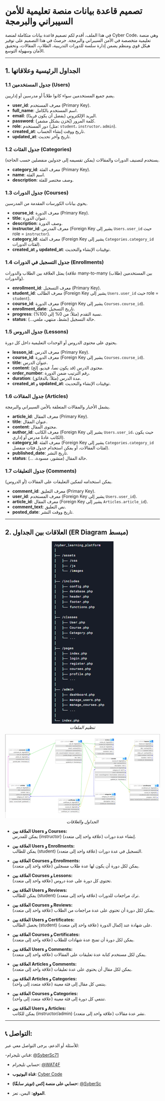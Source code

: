 
# تصميم قاعدة بيانات منصة تعليمية للأمن السيبراني والبرمجة
في هذا الملف، أقدم لكم تصميم قاعدة بيانات متكاملة لمنصة Cyber Code، وهي منصة تعليمية متخصصة في الأمن السيبراني والبرمجة. حرصتُ في هذا التصميم على توفير هيكل قوي ومنظم يضمن إدارة سلسة للدورات التدريبية، الطلاب، المقالات، وتحقيق الأمان وسهولة التوسع.

---

## 1. الجداول الرئيسية وعلاقاتها

### 1.1 جدول المستخدمين (Users)
يضم جميع المستخدمين سواء كانوا طلاباً أو مدرسين أو إداريين.
- **user_id**: معرف المستخدم (Primary Key).
- **full_name**: اسم المستخدم بالكامل.
- **email**: البريد الإلكتروني (يفضل أن يكون فريدًا).
- **password**: كلمة المرور (يُخزن بشكل مشفر).
- **role**: دور المستخدم (مثل: `student`، `instructor`، `admin`).
- **created_at**: تاريخ ووقت إنشاء الحساب.
- **updated_at**: تاريخ وآخر تحديث.

### 1.2 جدول الفئات (Categories)
يستخدم لتصنيف الدورات والمقالات (يمكن تقسيمه إلى جدولين منفصلين حسب الحاجة).
- **category_id**: معرف الفئة (Primary Key).
- **name**: اسم الفئة.
- **description**: وصف مختصر للفئة.

### 1.3 جدول الدورات (Courses)
يحوي بيانات الكورسات المقدمة من المدرسين.
- **course_id**: معرف الدورة (Primary Key).
- **title**: عنوان الدورة.
- **description**: وصف الدورة.
- **instructor_id**: معرف المدرس (Foreign Key يشير إلى `Users.user_id` حيث role = `instructor`).
- **category_id**: معرف الفئة (Foreign Key يشير إلى `Categories.category_id` لفئات الدورات).
- **created_at** و **updated_at**: توقيتات الإنشاء والتحديث.

### 1.4 جدول التسجيل في الدورات (Enrollments)
يمثل العلاقة بين الطلاب والدورات (علاقة many-to-many بين المستخدمين (طلاب) والدورات).
- **enrollment_id**: معرف التسجيل (Primary Key).
- **student_id**: معرف الطالب (Foreign Key يشير إلى `Users.user_id` حيث role = `student`).
- **course_id**: معرف الدورة (Foreign Key يشير إلى `Courses.course_id`).
- **enrollment_date**: تاريخ التسجيل.
- **progress**: نسبة التقدم (مثلاً: من 0% إلى 100%).
- **status**: حالة التسجيل (نشط، منتهي، ملغي...).

### 1.5 جدول الدروس (Lessons)
يحتوي على محتوى الدروس أو الوحدات التعليمية داخل كل دورة.
- **lesson_id**: معرف الدرس (Primary Key).
- **course_id**: معرف الدورة (Foreign Key يشير إلى `Courses.course_id`).
- **title**: عنوان الدرس.
- **content**: محتوى الدرس (قد يكون نصاً، فيديو، إلخ).
- **order_number**: رقم الترتيب ضمن الدورة.
- **duration**: مدة الدرس (مثلاً: بالدقائق).
- **created_at** و **updated_at**: توقيتات الإنشاء والتحديث.

### 1.6 جدول المقالات (Articles)
يشمل الأخبار والمقالات المتعلقة بالأمن السيبراني والبرمجة.
- **article_id**: معرف المقال (Primary Key).
- **title**: عنوان المقال.
- **content**: محتوى المقال.
- **author_id**: معرف الكاتب (Foreign Key يشير إلى `Users.user_id`، حيث يكون الكاتب عادةً مدرس أو إداري).
- **category_id**: معرف الفئة (Foreign Key يشير إلى `Categories.category_id` لفئات المقالات، أو يمكن استخدام جدول فئات منفصل).
- **published_date**: تاريخ النشر.
- **status**: حالة المقال (منشور، مسودة، ...).

### 1.7 جدول التعليقات (Comments) 
يمكن استخدامه لتمكين التعليقات على المقالات (أو الدروس).
- **comment_id**: معرف التعليق (Primary Key).
- **user_id**: معرف المستخدم (Foreign Key يشير إلى `Users.user_id`).
- **article_id**: معرف المقال (Foreign Key يشير إلى `Articles.article_id`).
- **comment_text**: نص التعليق.
- **posted_date**: تاريخ ووقت النشر.

---

## 2. العلاقات بين الجداول (ER Diagram مبسط)

<p align="center">
  <img src="screenshots/p.png" alt="شاشة تنظيم الملفات">
  <br>
  <em>تنظيم الملفات</em>
</p>

<p align="center">
  <img src="screenshots/d.png" alt="شاشة الجداول والعلاقات">
  <br>
  <em>الجداول والعلاقات</em>
</p>

- **العلاقة بين Users و Courses:**  
  يمكن للمدرس (instructor) إنشاء عدة دورات (علاقة واحد إلى متعدد).

- **العلاقة بين Users و Enrollments:**  
  يمكن للطالب (student) التسجيل في عدة دورات (علاقة واحد إلى متعدد).

- **العلاقة بين Courses و Enrollments:**  
  يمكن لكل دورة أن يكون لها عدة طلاب مسجلين (علاقة واحد إلى متعدد).

- **العلاقة بين Courses و Lessons:**  
  تحتوي كل دورة على عدة دروس (علاقة واحد إلى متعدد).

- **العلاقة بين Users و Reviews:**  
  يمكن للطالب (student) ترك مراجعات للدورات (علاقة واحد إلى متعدد).

- **العلاقة بين Courses و Reviews:**  
  يمكن لكل دورة أن تحتوي على عدة مراجعات من الطلاب (علاقة واحد إلى متعدد).

- **العلاقة بين Users و Certificates:**  
  يحصل الطالب (student) على شهادة عند إكمال الدورة (علاقة واحد إلى متعدد).

- **العلاقة بين Courses و Certificates:**  
  يمكن لكل دورة أن تمنح عدة شهادات للطلاب (علاقة واحد إلى متعدد).

- **العلاقة بين Users و Comments:**  
  يمكن لكل مستخدم كتابة عدة تعليقات على المقالات (علاقة واحد إلى متعدد).

- **العلاقة بين Articles و Comments:**  
  يمكن لكل مقال أن يحتوي على عدة تعليقات (علاقة واحد إلى متعدد).

- **العلاقة بين Articles و Categories:**  
  ينتمي كل مقال إلى فئة معينة (علاقة متعدد إلى واحد).

- **العلاقة بين Courses و Categories:**  
  تنتمي كل دورة إلى فئة معينة (علاقة متعدد إلى واحد).

- **العلاقة بين Users و Articles:**  
  يمكن للكاتب (instructor/admin) نشر عدة مقالات (علاقة واحد إلى متعدد).



---

## 📞 التواصل:
للأسئلة أو الدعم، يرجى التواصل معي عبر:

-قناتي تليجرام: [@SyberSc71](https://t.me/SyberSc71)
- حسابي تليجرام: [@WAT4F](https://t.me/WAT4F)
- **قناة اليوتيوب:** [Cyber Code](https://www.youtube.com/@cyber_code1)
- **حسابي على منصة إكس (تويتر سابقًا):** [@SyberSc](https://x.com/SyberSc)

- **الموقع:**  اليمن، تعز.
